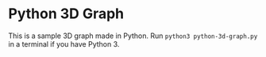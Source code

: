 # Python 3D Graph
This is a sample 3D graph made in Python. Run `python3 python-3d-graph.py` in a terminal if you have Python 3.
